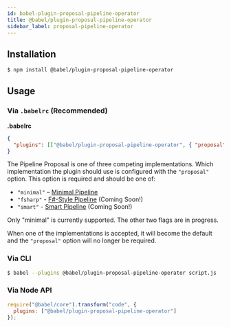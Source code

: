 ```yaml
---
id: babel-plugin-proposal-pipeline-operator
title: @babel/plugin-proposal-pipeline-operator
sidebar_label: proposal-pipeline-operator
---
```


## Installation

```sh
$ npm install @babel/plugin-proposal-pipeline-operator
```

## Usage

### Via `.babelrc` (Recommended)

**.babelrc**

```json
{
  "plugins": [["@babel/plugin-proposal-pipeline-operator", { "proposal": "minimal" }]]
}
```

The Pipeline Proposal is one of three competing implementations. Which implementation the plugin should use is configured with the `"proposal"` option. This option is required and should be one of:

* `"minimal"` – [Minimal Pipeline](https://github.com/tc39/proposal-pipeline-operator/)
* `"fsharp"` - [F#-Style Pipeline](https://github.com/valtech-nyc/proposal-fsharp-pipelines) (Coming Soon!)
* `"smart"` - [Smart Pipeline](https://github.com/js-choi/proposal-smart-pipelines) (Coming Soon!)

Only "minimal" is currently supported. The other two flags are in progress.

When one of the implementations is accepted, it will become the default and the `"proposal"` option will no longer be required.

### Via CLI

```sh
$ babel --plugins @babel/plugin-proposal-pipeline-operator script.js
```

### Via Node API

```javascript
require("@babel/core").transform("code", {
  plugins: ["@babel/plugin-proposal-pipeline-operator"]
});
```
